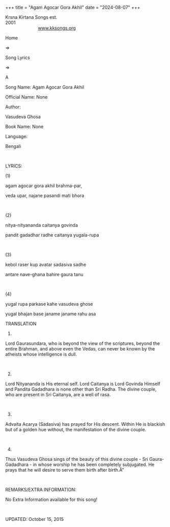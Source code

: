 +++ 
title = "Agam Agocar Gora Akhil"
date = "2024-08-07"
+++

Krsna Kirtana Songs est.
2001                                                                                                                                    
            
www.kksongs.org








Home
 
⇒
 
Song Lyrics
 
⇒
 
A


Song
Name: Agam Agocar Gora Akhil


Official
Name: None


Author:

Vasudeva Ghosa


Book
Name: None


Language:

Bengali


 


LYRICS:


(1)


agam
agocar gora akhil brahma-par,


veda
upar, najane pasandi mati bhora


 


(2)


nitya-nityananda
caitanya govinda


pandit
gadadhar radhe caitanya yugala-rupa


 


(3)

kebol raser kup avatar sadasiva sadhe


antare
nave-ghana bahire gaura tanu


 


(4)

yugal rupa parkase kahe vasudeva ghose


yugal
bhajan base janame janame rahu asa




TRANSLATION


1)
Lord Gaurasundara, who is beyond the view of the scriptures, beyond the entire
Brahman, and above even the Vedas, can never be known by the atheists whose
intelligence is dull.


 


2)
Lord Nityananda is His eternal self. Lord Caitanya is Lord Govinda Himself and
Pandita Gadadhara is none other than Sri Radha. The divine couple, who are
present in Sri Caitanya, are a well of rasa. 


 


3)
Advaita Acarya (Sadasiva) has prayed for His descent. Within He is blackish but
of a golden hue without, the manifestation of the divine couple.


 


4)
Thus Vasudeva Ghosa sings of the beauty of this divine couple - Sri
Gaura-Gadadhara - in whose worship he has been completely subjugated. He prays
that he will desire to serve them birth after birth.Â”


 


REMARKS/EXTRA
INFORMATION:


No
Extra Information available for this song!


 


UPDATED:
 October 15, 2015